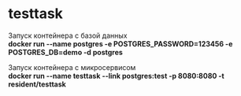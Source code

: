 # testtask
Запуск контейнера с базой данных\
**docker run --name postgres -e POSTGRES_PASSWORD=123456 -e POSTGRES_DB=demo -d postgres**

Запуск контейнера с микросервисом\
**docker run --name testtask --link postgres:test -p 8080:8080 -t resident/testtask**
